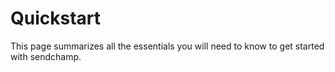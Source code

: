 # Quickstart

This page summarizes all the essentials you will need to know to get started with sendchamp. 



